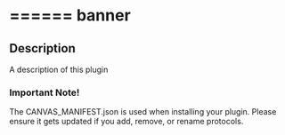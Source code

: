 ======
banner
======

## Description

A description of this plugin

### Important Note!

The CANVAS_MANIFEST.json is used when installing your plugin. Please ensure it
gets updated if you add, remove, or rename protocols.
